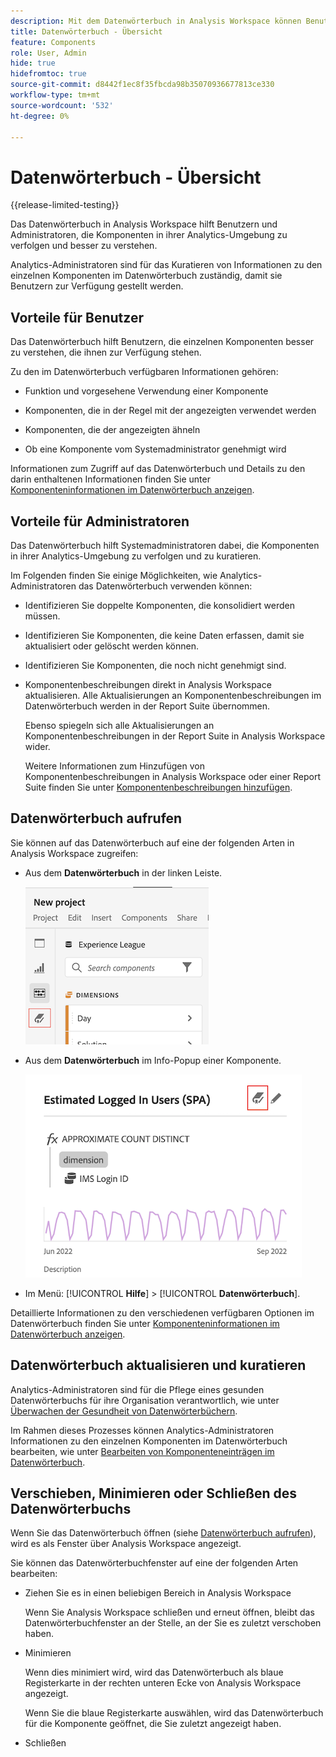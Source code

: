 ```yaml
---
description: Mit dem Datenwörterbuch in Analysis Workspace können Benutzer die verschiedenen Komponenten in Analysis Workspace katalogisieren und verfolgen, einschließlich ihrer vorgesehenen Verwendung, der genehmigten Komponenten, der Duplikate usw.
title: Datenwörterbuch - Übersicht
feature: Components
role: User, Admin
hide: true
hidefromtoc: true
source-git-commit: d8442f1ec8f35fbcda98b35070936677813ce330
workflow-type: tm+mt
source-wordcount: '532'
ht-degree: 0%

---
```


# Datenwörterbuch - Übersicht

{{release-limited-testing}}

Das Datenwörterbuch in Analysis Workspace hilft Benutzern und Administratoren, die Komponenten in ihrer Analytics-Umgebung zu verfolgen und besser zu verstehen.

Analytics-Administratoren sind für das Kuratieren von Informationen zu den einzelnen Komponenten im Datenwörterbuch zuständig, damit sie Benutzern zur Verfügung gestellt werden.

## Vorteile für Benutzer

Das Datenwörterbuch hilft Benutzern, die einzelnen Komponenten besser zu verstehen, die ihnen zur Verfügung stehen.

Zu den im Datenwörterbuch verfügbaren Informationen gehören:

* Funktion und vorgesehene Verwendung einer Komponente

* Komponenten, die in der Regel mit der angezeigten verwendet werden

* Komponenten, die der angezeigten ähneln

* Ob eine Komponente vom Systemadministrator genehmigt wird

Informationen zum Zugriff auf das Datenwörterbuch und Details zu den darin enthaltenen Informationen finden Sie unter [Komponenteninformationen im Datenwörterbuch anzeigen](/help/analyze/analysis-workspace/components/data-dictionary/view-data-dictionary.md).

## Vorteile für Administratoren

Das Datenwörterbuch hilft Systemadministratoren dabei, die Komponenten in ihrer Analytics-Umgebung zu verfolgen und zu kuratieren.

Im Folgenden finden Sie einige Möglichkeiten, wie Analytics-Administratoren das Datenwörterbuch verwenden können:

* Identifizieren Sie doppelte Komponenten, die konsolidiert werden müssen.

* Identifizieren Sie Komponenten, die keine Daten erfassen, damit sie aktualisiert oder gelöscht werden können.

* Identifizieren Sie Komponenten, die noch nicht genehmigt sind.

* Komponentenbeschreibungen direkt in Analysis Workspace aktualisieren. Alle Aktualisierungen an Komponentenbeschreibungen im Datenwörterbuch werden in der Report Suite übernommen.

   Ebenso spiegeln sich alle Aktualisierungen an Komponentenbeschreibungen in der Report Suite in Analysis Workspace wider.

   Weitere Informationen zum Hinzufügen von Komponentenbeschreibungen in Analysis Workspace oder einer Report Suite finden Sie unter [Komponentenbeschreibungen hinzufügen](/help/analyze/analysis-workspace/components/add-component-descriptions.md).

## Datenwörterbuch aufrufen

Sie können auf das Datenwörterbuch auf eine der folgenden Arten in Analysis Workspace zugreifen:

* Aus dem **Datenwörterbuch** in der linken Leiste.

   ![Symbol &quot;Datenwörterbuch&quot;in der linken Leiste](assets/data-dictionary-access-icon.png)

* Aus dem **Datenwörterbuch** im Info-Popup einer Komponente.

   ![Datenwörterbuchsymbol im Info-Popup](assets/data-dictionary-access-infopopover.png)
<!--update screenshot; this was taken from a mock-->

* Im Menü: [!UICONTROL **Hilfe**] > [!UICONTROL **Datenwörterbuch**].

Detaillierte Informationen zu den verschiedenen verfügbaren Optionen im Datenwörterbuch finden Sie unter [Komponenteninformationen im Datenwörterbuch anzeigen](/help/analyze/analysis-workspace/components/data-dictionary/view-data-dictionary.md).

## Datenwörterbuch aktualisieren und kuratieren

Analytics-Administratoren sind für die Pflege eines gesunden Datenwörterbuchs für ihre Organisation verantwortlich, wie unter [Überwachen der Gesundheit von Datenwörterbüchern](/help/analyze/analysis-workspace/components/data-dictionary/monitor-data-dictionary-health.md).

Im Rahmen dieses Prozesses können Analytics-Administratoren Informationen zu den einzelnen Komponenten im Datenwörterbuch bearbeiten, wie unter [Bearbeiten von Komponenteneinträgen im Datenwörterbuch](/help/analyze/analysis-workspace/components/data-dictionary/edit-entries-data-dictionary.md).

## Verschieben, Minimieren oder Schließen des Datenwörterbuchs

Wenn Sie das Datenwörterbuch öffnen (siehe [Datenwörterbuch aufrufen](#access-the-data-dictionary)), wird es als Fenster über Analysis Workspace angezeigt.

Sie können das Datenwörterbuchfenster auf eine der folgenden Arten bearbeiten:

* Ziehen Sie es in einen beliebigen Bereich in Analysis Workspace

   Wenn Sie Analysis Workspace schließen und erneut öffnen, bleibt das Datenwörterbuchfenster an der Stelle, an der Sie es zuletzt verschoben haben. <!--True?-->

* Minimieren

   Wenn dies minimiert wird, wird das Datenwörterbuch als blaue Registerkarte in der rechten unteren Ecke von Analysis Workspace angezeigt.

   Wenn Sie die blaue Registerkarte auswählen, wird das Datenwörterbuch für die Komponente geöffnet, die Sie zuletzt angezeigt haben.

* Schließen
